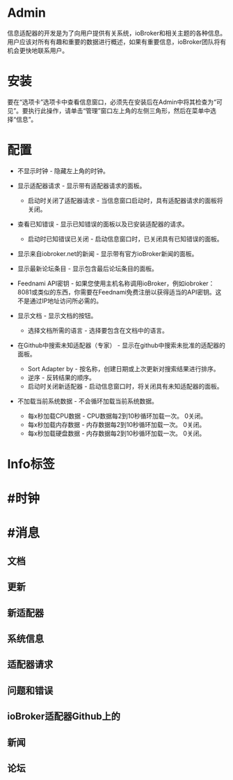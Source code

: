 # Admin

信息适配器的开发是为了向用户提供有关系统，ioBroker和相关主题的各种信息。用户应该对所有有趣和重要的数据进行概述，如果有重要信息，ioBroker团队将有机会更快地联系用户。

# 安装

要在“选项卡”选项卡中查看信息窗口，必须先在安装后在Admin中将其检查为“可见”。要执行此操作，请单击“管理”窗口左上角的左侧三角形，然后在菜单中选择“信息”。

# 配置

* 不显示时钟 - 隐藏左上角的时钟。
* 显示适配器请求 - 显示带有适配器请求的面板。
    * 启动时关闭了适配器请求 - 当信息窗口启动时，具有适配器请求的面板将关闭。
* 查看已知错误 - 显示已知错误的面板以及已安装适配器的请求。
    * 启动时已知错误已关闭 - 启动信息窗口时，已关闭具有已知错误的面板。

* 显示来自iobroker.net的新闻 - 显示带有官方ioBroker新闻的面板。
* 显示最新论坛条目 - 显示包含最后论坛条目的面板。
* Feednami API密钥 - 如果您使用主机名称调用ioBroker，例如iobroker：8081或类似的东西，你需要在Feednami免费注册以获得适当的API密钥。这不是通过IP地址访问所必需的。

* 显示文档 - 显示文档的按钮。
    * 选择文档所需的语言 - 选择要包含在文档中的语言。

* 在Github中搜索未知适配器（专家） - 显示在github中搜索未批准的适配器的面板。
    * Sort Adapter by  - 按名称，创建日期或上次更新对搜索结果进行排序。
    * 逆序 - 反转结果的顺序。
    * 启动时关闭新适配器 - 启动信息窗口时，将关闭具有未知适配器的面板。

* 不加载当前系统数据 - 不会循环加载当前系统数据。
    * 每x秒加载CPU数据 -  CPU数据每2到10秒循环加载一次。 0关闭。
    * 每x秒加载内存数据 - 内存数据每2到10秒循环加载一次。 0关闭。
    * 每x秒加载硬盘数据 - 内存数据每2到10秒循环加载一次。 0关闭。

# Info标签

# #时钟

# #消息

## 文档

## 更新

## 新适配器

## 系统信息

## 适配器请求

## 问题和错误

## ioBroker适配器Github上的

## 新闻

## 论坛